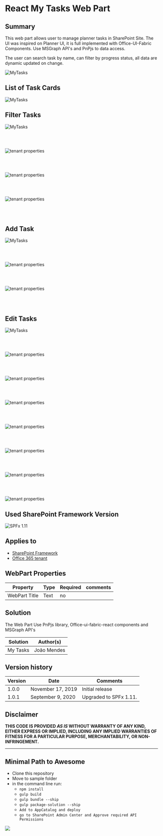 # React My Tasks Web Part 

## Summary

This web part allows user to manage planner tasks in SharePoint Site. The UI was inspired on Planner UI, it is full implemented with Office-UI-Fabric Components. Use MSGraph API's and PnPjs to data access.

The user can search task by name, can filter by progress status, all data are dynamic updated on change.

![MyTasks](/samples/react-mytasks/assets/MyTasks.gif)

## List of Task Cards

![MyTasks](https://github.com/joaojmendes/sp-dev-fx-webparts/blob/My-Tasks/samples/react-mytasks/assets/screen1.png)

## Filter Tasks

![MyTasks](https://github.com/joaojmendes/sp-dev-fx-webparts/blob/My-Tasks/samples/react-mytasks/assets/screen2.png)  

</br>
</br>


![tenant properties](https://github.com/joaojmendes/sp-dev-fx-webparts/blob/My-Tasks/samples/react-mytasks/assets/screen3.png)  


</br>
</br>


![tenant properties](/samples/react-mytasks/assets/screen4.png) 


</br>
</br>


![tenant properties](/samples/react-mytasks/assets/screen5.png)  

</br>
</br>

## Add Task  
  
![MyTasks](/samples/react-mytasks/assets/AddTask.gif)

</br>
</br>



![tenant properties](/samples/react-mytasks/assets/screen6.png)  

</br>
</br>


![tenant properties](/samples/react-mytasks/assets/screen7.png)  

</br>
</br>

## Edit Tasks


![MyTasks](/samples/react-mytasks/assets/EditTask.gif)

</br>
</br>

![tenant properties](/samples/react-mytasks/assets/screen8.png)  
  

</br>
</br>


![tenant properties](/samples/react-mytasks/assets/screen9.png)  
  

</br>
</br>


![tenant properties](/samples/react-mytasks/assets/screen10.png)  

</br>
</br>


![tenant properties](/samples/react-mytasks/assets/screen11.png)  

  

</br>
</br>


![tenant properties](/samples/react-mytasks/assets/screen12.png)  


</br>
</br>



![tenant properties](/samples/react-mytasks/assets/screen13.png)  

  
</br>
</br>



![tenant properties](/samples/react-mytasks/assets/screen14.png)  

  


## Used SharePoint Framework Version 
![SPFx 1.11](https://img.shields.io/badge/version-1.11.0-green.svg)

## Applies to

* [SharePoint Framework](https://docs.microsoft.com/sharepoint/dev/spfx/sharepoint-framework-overview)
* [Office 365 tenant](https://docs.microsoft.com/sharepoint/dev/spfx/set-up-your-development-environment)

## WebPart Properties
 
Property |Type|Required| comments
--------------------|----|--------|----------
WebPart Title| Text| no|
 

## Solution

The Web Part Use PnPjs library, Office-ui-fabric-react components and MSGraph API's

Solution|Author(s)
--------|---------
My Tasks |João Mendes

## Version history

Version|Date|Comments
-------|----|--------
1.0.0|November 17, 2019|Initial release
1.0.1|September 9, 2020|Upgraded to SPFx 1.11.

## Disclaimer

**THIS CODE IS PROVIDED *AS IS* WITHOUT WARRANTY OF ANY KIND, EITHER EXPRESS OR IMPLIED, INCLUDING ANY IMPLIED WARRANTIES OF FITNESS FOR A PARTICULAR PURPOSE, MERCHANTABILITY, OR NON-INFRINGEMENT.**

---

## Minimal Path to Awesome

- Clone this repository
- Move to sample folder
- in the command line run:
  - `npm install`
  - `gulp build`
  - `gulp bundle --ship`
  - `gulp package-solution --ship`
  - `Add to AppCatalog and deploy`
   - `go to SharePoint Admin Center and Approve required API Permissions`


<img src="https://telemetry.sharepointpnp.com/sp-dev-fx-webparts/samples/react-MyTask" />
